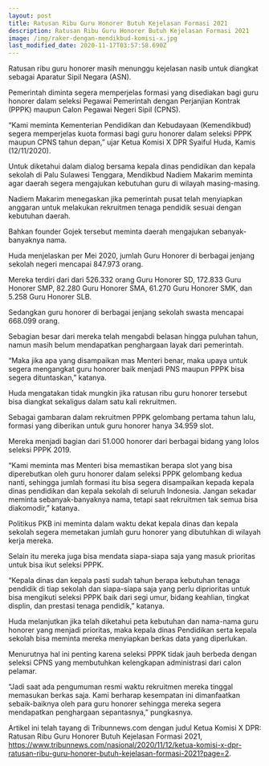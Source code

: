 ```yaml
---
layout: post
title: Ratusan Ribu Guru Honorer Butuh Kejelasan Formasi 2021
description: Ratusan Ribu Guru Honorer Butuh Kejelasan Formasi 2021
image: /img/raker-dengan-mendikbud-komisi-x.jpg
last_modified_date: 2020-11-17T03:57:58.690Z
---
```

Ratusan ribu guru honorer masih menunggu kejelasan nasib untuk diangkat sebagai Aparatur Sipil Negara (ASN).

Pemerintah diminta segera memperjelas formasi yang disediakan bagi guru honorer dalam seleksi Pegawai Pemerintah dengan Perjanjian Kontrak (PPPK) maupun Calon Pegawai Negeri Sipil (CPNS).

“Kami meminta Kementerian Pendidikan dan Kebudayaan (Kemendikbud) segera memperjelas kuota formasi bagi guru honorer dalam seleksi PPPK maupun CPNS tahun depan,” ujar Ketua Komisi X DPR Syaiful Huda, Kamis (12/11/2020).

Untuk diketahui dalam dialog bersama kepala dinas pendidikan dan kepala sekolah di Palu Sulawesi Tenggara, Mendikbud Nadiem Makarim meminta agar daerah segera mengajukan kebutuhan guru di wilayah masing-masing.

Nadiem Makarim menegaskan jika pemerintah pusat telah menyiapkan anggaran untuk melakukan rekruitmen tenaga pendidik sesuai dengan kebutuhan daerah.

Bahkan founder Gojek tersebut meminta daerah mengajukan sebanyak-banyaknya nama.

Huda menjelaskan per Mei 2020, jumlah Guru Honorer di berbagai jenjang sekolah negeri mencapai 847.973 orang.

Mereka terdiri dari dari 526.332 orang Guru Honorer SD, 172.833 Guru Honorer SMP, 82.280 Guru Honorer SMA, 61.270 Guru Honorer SMK, dan 5.258 Guru Honorer SLB.

Sedangkan guru honorer di berbagai jenjang sekolah swasta mencapai 668.099 orang.

Sebagian besar dari mereka telah mengabdi belasan hingga puluhan tahun, namun masih belum mendapatkan penghargaan layak dari pemerintah.

“Maka jika apa yang disampaikan mas Menteri benar, maka upaya untuk segera mengangkat guru honorer baik menjadi PNS maupun PPPK bisa segera dituntaskan,” katanya.

Huda mengatakan tidak mungkin jika ratusan ribu guru honorer tersebut bisa diangkat sekaligus dalam satu kali rekruitmen.

Sebagai gambaran dalam rekruitmen PPPK gelombang pertama tahun lalu, formasi yang diberikan untuk guru honorer hanya 34.959 slot.


Mereka menjadi bagian dari 51.000 honorer dari berbagai bidang yang lolos seleksi PPPK 2019.

“Kami meminta mas Menteri bisa memastikan berapa slot yang bisa diperebutkan oleh guru honorer dalam seleksi PPPK gelombang kedua nanti, sehingga jumlah formasi itu bisa segera disampaikan kepada kepala dinas pendidikan dan kepala sekolah di seluruh Indonesia. Jangan sekadar meminta sebanyak-banyaknya nama, tetapi saat rekruitmen tak semua bisa diakomodir,” katanya.

Politikus PKB ini meminta dalam waktu dekat kepala dinas dan kepala sekolah segera memetakan jumlah guru honorer yang dibutuhkan di wilayah kerja mereka.


Selain itu mereka juga bisa mendata siapa-siapa saja yang masuk prioritas untuk bisa ikut seleksi PPPK.

“Kepala dinas dan kepala pasti sudah tahun berapa kebutuhan tenaga pendidik di tiap sekolah dan siapa-siapa saja yang perlu diprioritas untuk bisa mengikuti seleksi PPPK baik dari segi umur, bidang keahlian, tingkat displin, dan prestasi tenaga pendidik,” katanya.

Huda melanjutkan jika telah diketahui peta kebutuhan dan nama-nama guru honorer yang menjadi prioritas, maka kepala dinas Pendidikan serta kepala sekolah bisa meminta mereka menyiapkan berkas data yang diperlukan.

Menurutnya hal ini penting karena seleksi PPPK tidak jauh berbeda dengan seleksi CPNS yang membutuhkan kelengkapan administrasi dari calon pelamar.

“Jadi saat ada pengumuman resmi waktu rekruitmen mereka tinggal memasukan berkas saja. Kami berharap kesempatan ini dimanfaatkan sebaik-baiknya oleh para guru honorer sehingga mereka segera mendapatkan penghargaan sepantasnya,” pungkasnya.

Artikel ini telah tayang di Tribunnews.com dengan judul Ketua Komisi X DPR: Ratusan Ribu Guru Honorer Butuh Kejelasan Formasi 2021, https://www.tribunnews.com/nasional/2020/11/12/ketua-komisi-x-dpr-ratusan-ribu-guru-honorer-butuh-kejelasan-formasi-2021?page=2.

